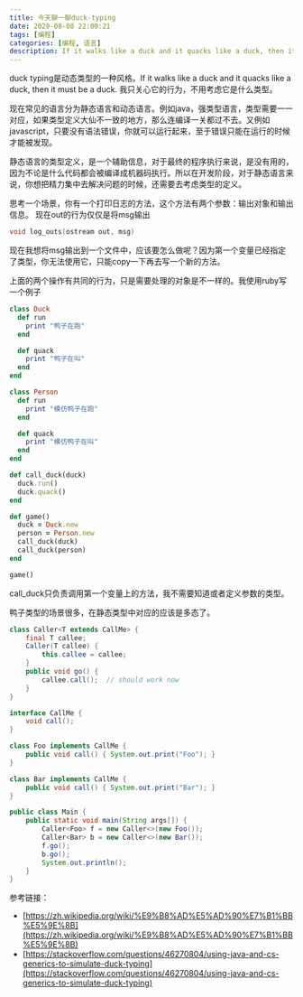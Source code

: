 ```yaml
---
title: 今天聊一聊duck-typing
date: 2020-08-08 22:00:21
tags: [编程]
categories: [编程, 语言]
description: If it walks like a duck and it quacks like a duck, then it must be a duck
---
```


duck typing是动态类型的一种风格。If it walks like a duck and it quacks like a duck, then it must be a duck. 我只关心它的行为，不用考虑它是什么类型。

现在常见的语言分为静态语言和动态语言。例如java，强类型语言，类型需要一一对应，如果类型定义大仙不一致的地方，那么连编译一关都过不去。又例如javascript，只要没有语法错误，你就可以运行起来，至于错误只能在运行的时候才能被发现。

静态语言的类型定义，是一个辅助信息，对于最终的程序执行来说，是没有用的，因为不论是什么代码都会被编译成机器码执行。所以在开发阶段，对于静态语言来说，你想把精力集中去解决问题的时候，还需要去考虑类型的定义。

思考一个场景，你有一个打印日志的方法，这个方法有两个参数：输出对象和输出信息。 现在out的行为仅仅是将msg输出
```c
void log_outs(ostream out, msg)
```

现在我想将msg输出到一个文件中，应该要怎么做呢？因为第一个变量已经指定了类型，你无法使用它，只能copy一下再去写一个新的方法。

上面的两个操作有共同的行为，只是需要处理的对象是不一样的。我使用ruby写一个例子
```ruby
class Duck
  def run
    print "鸭子在跑"
  end

  def quack
    print "鸭子在叫"
  end
end

class Person
  def run
    print "模仿鸭子在跑"
  end

  def quack
    print "模仿鸭子在叫"
  end
end

def call_duck(duck)
  duck.run()
  duck.quack()
end

def game()
  duck = Duck.new
  person = Person.new
  call_duck(duck)
  call_duck(person)
end

game()
```

call_duck只负责调用第一个变量上的方法，我不需要知道或者定义参数的类型。

鸭子类型的场景很多，在静态类型中对应的应该是多态了。
```java
class Caller<T extends CallMe> {
    final T callee;
    Caller(T callee) {
        this.callee = callee;
    }
    public void go() {
        callee.call();  // should work now
    }
}

interface CallMe {
    void call();
}

class Foo implements CallMe {
    public void call() { System.out.print("Foo"); }
}

class Bar implements CallMe {
    public void call() { System.out.print("Bar"); }
}

public class Main {
    public static void main(String args[]) {
        Caller<Foo> f = new Caller<>(new Foo());
        Caller<Bar> b = new Caller<>(new Bar());
        f.go();
        b.go();
        System.out.println();
    }
}
```

参考链接：
* [https://zh.wikipedia.org/wiki/%E9%B8%AD%E5%AD%90%E7%B1%BB%E5%9E%8B](https://zh.wikipedia.org/wiki/%E9%B8%AD%E5%AD%90%E7%B1%BB%E5%9E%8B)
* [https://stackoverflow.com/questions/46270804/using-java-and-cs-generics-to-simulate-duck-typing](https://stackoverflow.com/questions/46270804/using-java-and-cs-generics-to-simulate-duck-typing)










